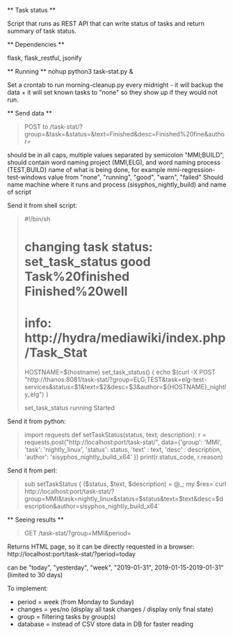 ** Task status **

Script that runs as REST API that can write status of tasks and return summary of task status.

** Dependencies **

flask, flask_restful, jsonify

** Running **
nohup python3 task-stat.py &

Set a crontab to run morning-cleanup.py every midnight - it will backup the data + it will set known tasks to "none" so they show up if they would not run.

** Send data **
> POST to /task-stat/?group=<group>&task=<task>&status=<status>&text=Finished&desc=Finished%20fine&author=<author>

<group> should be in all caps, multiple values separated by semicolon "MMI;BUILD", should contain word naming project (MMI,ELG), and word naming process (TEST,BUILD)
<task> name of what is being done, for example mmi-regression-test-windows
<status> value from "none", "running", "good", "warn", "failed"
<author> Should name machine where it runs and process (sisyphos_nightly_build) and name of script

Send it from shell script:
> #!/bin/sh
> # changing task status: set_task_status good Task%20finished Finished%20well
> # info: http://hydra/mediawiki/index.php/Task_Stat
> HOSTNAME=$(hostname)
> set_task_status() {
>    echo $(curl -X POST "http://thanos:8081/task-stat/?group=ELG;TEST&task=elg-test-services&status=$1&text=$2&desc=$3&author=${HOSTNAME}_nightly_elg")
> }
> 
> set_task_status running Started


Send it from python:
> import requests
> def setTaskStatus(status, text, description):
>     r = requests.post("http://localhost:port/task-stat/", data={'group': 'MMI', 'task': 'nightly_linux', 'status': status, 'text' : text, 'desc' : description, 'author': 'sisyphos_nightly_build_x64' })
>     print(r.status_code, r.reason)

Send it from perl:
> sub setTaskStatus {
>   ($status, $text, $description) = @_;
>  my $res=`curl http://localhost:port/task-stat/?group=MMI&task=nightly_linux&status=$status&text=$text&desc=$description&author=sisyphos_nightly_build_x64`

** Seeing results **
> GET /task-stat/?group=MMI&period=<period>

Returns HTML page, so it can be directly requested in a browser: http://localhost:port/task-stat/?period=today

<period> can be "today", "yesterday", "week", "2019-01-31", 2019-01-15-2019-01-31" (limited to 30 days)

To implement:
* period = week (from Monday to Sunday)
* changes = yes/no (display all task changes / display only final state)
* group = filtering tasks by group(s)
* database = instead of CSV store data in DB for faster reading
